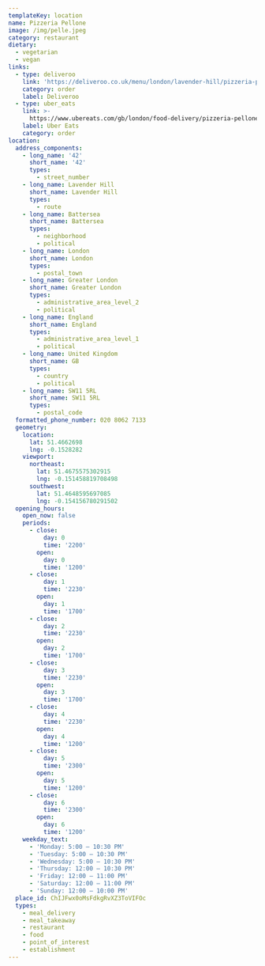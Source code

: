 ```yaml
---
templateKey: location
name: Pizzeria Pellone
image: /img/pelle.jpeg
category: restaurant
dietary:
  - vegetarian
  - vegan
links:
  - type: deliveroo
    link: 'https://deliveroo.co.uk/menu/london/lavender-hill/pizzeria-pellone'
    category: order
    label: Deliveroo
  - type: uber_eats
    link: >-
      https://www.ubereats.com/gb/london/food-delivery/pizzeria-pellone/F9sI-0QnSpS-fY0z86NJqg
    label: Uber Eats
    category: order
location:
  address_components:
    - long_name: '42'
      short_name: '42'
      types:
        - street_number
    - long_name: Lavender Hill
      short_name: Lavender Hill
      types:
        - route
    - long_name: Battersea
      short_name: Battersea
      types:
        - neighborhood
        - political
    - long_name: London
      short_name: London
      types:
        - postal_town
    - long_name: Greater London
      short_name: Greater London
      types:
        - administrative_area_level_2
        - political
    - long_name: England
      short_name: England
      types:
        - administrative_area_level_1
        - political
    - long_name: United Kingdom
      short_name: GB
      types:
        - country
        - political
    - long_name: SW11 5RL
      short_name: SW11 5RL
      types:
        - postal_code
  formatted_phone_number: 020 8062 7133
  geometry:
    location:
      lat: 51.4662698
      lng: -0.1528282
    viewport:
      northeast:
        lat: 51.4675575302915
        lng: -0.151458819708498
      southwest:
        lat: 51.4648595697085
        lng: -0.154156780291502
  opening_hours:
    open_now: false
    periods:
      - close:
          day: 0
          time: '2200'
        open:
          day: 0
          time: '1200'
      - close:
          day: 1
          time: '2230'
        open:
          day: 1
          time: '1700'
      - close:
          day: 2
          time: '2230'
        open:
          day: 2
          time: '1700'
      - close:
          day: 3
          time: '2230'
        open:
          day: 3
          time: '1700'
      - close:
          day: 4
          time: '2230'
        open:
          day: 4
          time: '1200'
      - close:
          day: 5
          time: '2300'
        open:
          day: 5
          time: '1200'
      - close:
          day: 6
          time: '2300'
        open:
          day: 6
          time: '1200'
    weekday_text:
      - 'Monday: 5:00 – 10:30 PM'
      - 'Tuesday: 5:00 – 10:30 PM'
      - 'Wednesday: 5:00 – 10:30 PM'
      - 'Thursday: 12:00 – 10:30 PM'
      - 'Friday: 12:00 – 11:00 PM'
      - 'Saturday: 12:00 – 11:00 PM'
      - 'Sunday: 12:00 – 10:00 PM'
  place_id: ChIJFwx0oMsFdkgRvXZ3ToVIFOc
  types:
    - meal_delivery
    - meal_takeaway
    - restaurant
    - food
    - point_of_interest
    - establishment
---
```

